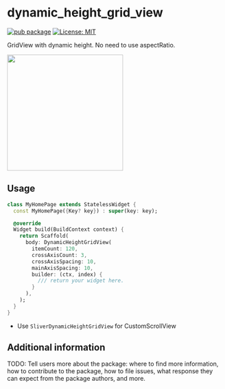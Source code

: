 # dynamic_height_grid_view

[![pub package](https://img.shields.io/pub/v/dynamic_height_grid_view.svg)](https://pub.dev/packages/dynamic_height_grid_view) <a href="https://opensource.org/licenses/MIT"><img src="https://img.shields.io/badge/license-MIT-purple.svg" alt="License: MIT"></a>

GridView with dynamic height. No need to use aspectRatio.

<img src="https://user-images.githubusercontent.com/43510799/147405929-92e43203-5f52-48de-8fb9-fed1c7475db4.gif" width=270>

## Usage

```dart
class MyHomePage extends StatelessWidget {
  const MyHomePage({Key? key}) : super(key: key);

  @override
  Widget build(BuildContext context) {
    return Scaffold(
      body: DynamicHeightGridView(
        itemCount: 120,
        crossAxisCount: 3,
        crossAxisSpacing: 10,
        mainAxisSpacing: 10,
        builder: (ctx, index) {
          /// return your widget here.
        }
      ),
    );
  }
}
```

- Use `SliverDynamicHeightGridView` for CustomScrollView

## Additional information

TODO: Tell users more about the package: where to find more information, how to 
contribute to the package, how to file issues, what response they can expect 
from the package authors, and more.
